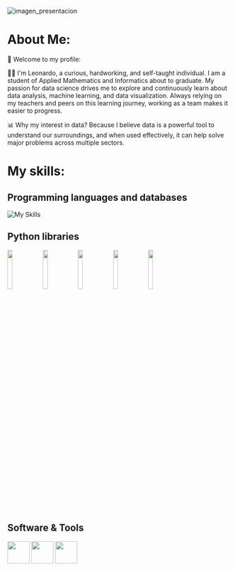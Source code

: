 ![imagen_presentacion](https://github.com/LeoSotoG/LeoSotoG/blob/main/inicio1.png?raw=true)
# About Me:
👋 Welcome to my profile:

👨‍💻 I'm Leonardo, a curious, hardworking, and self-taught individual. I am a student of Applied Mathematics and Informatics about to graduate. My passion for data science drives me to explore and continuously learn about data analysis, machine learning, and data visualization. Always relying on my teachers and peers on this learning journey, working as a team makes it easier to progress.

📊 Why my interest in data? Because I believe data is a powerful tool to understand our surroundings, and when used effectively, it can help solve major problems across multiple sectors.

# My skills:

## Programming languages and databases
![My Skills](https://skillicons.dev/icons?i=py,c,mysql,swift)
  
## Python libraries
<p>
  <code><img width="15%" src="https://datascientest.com/es/wp-content/uploads/sites/7/2022/12/illu_pandas-82.webp"></code>
  <code><img width="15%" src="https://datascientest.com/es/wp-content/uploads/sites/7/2021/04/illu_numpy_blog-125.png"></code>
  <code><img width="15%" src="https://datascientest.com/es/wp-content/uploads/sites/7/2022/09/scikit_learn_es.webp"></code>
  <code><img width="15%" src="https://datascientest.com/es/wp-content/uploads/sites/7/2021/02/illu_matplotlib_blog-99-1024x562.png"></code>
  <code><img width="15%" src="https://datascientest.com/es/wp-content/uploads/sites/7/2021/04/illu_seaborn_blog-120-1024x562.png"></code>
  <br />

## Software & Tools
<p>
  <code><img width="50px" src="https://encrypted-tbn0.gstatic.com/images?q=tbn:ANd9GcTBRP7MEufHVW2ZZdj4jGRJG5WbQhEbSLEBg6veXrQ3yg&s"></code>
  <code><img width="50px" src="https://upload.wikimedia.org/wikipedia/commons/thumb/3/3f/Git_icon.svg/2048px-Git_icon.svg.png"></code>
  <code><img width="50px" src="https://cdn-icons-png.flaticon.com/512/25/25231.png"></code>
  <br />


